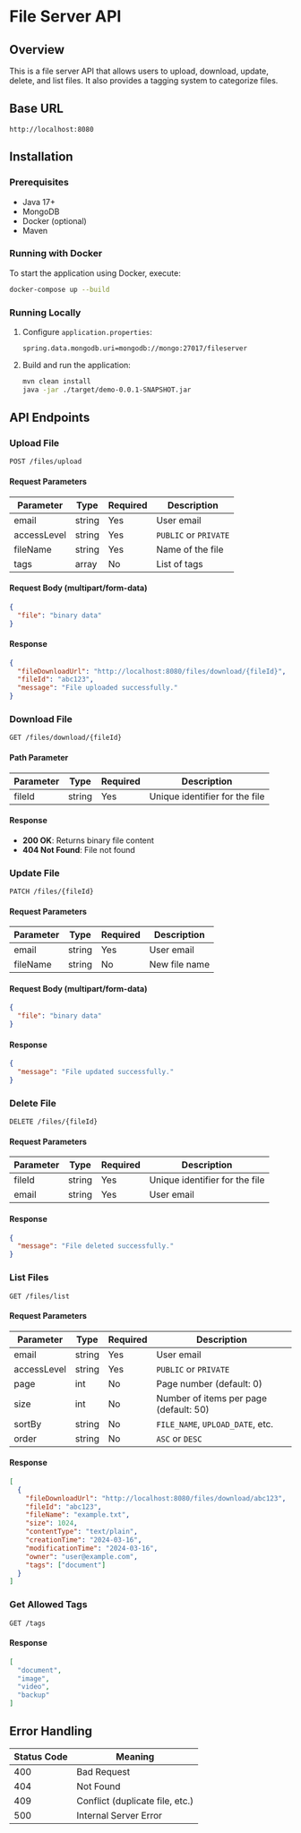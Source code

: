 # File Server API

## Overview
This is a file server API that allows users to upload, download, update, delete, and list files. It also provides a tagging system to categorize files.

## Base URL
```
http://localhost:8080
```

## Installation
### Prerequisites
- Java 17+
- MongoDB
- Docker (optional)
- Maven

### Running with Docker
To start the application using Docker, execute:
```sh
docker-compose up --build
```

### Running Locally
1. Configure `application.properties`:
    ```properties
    spring.data.mongodb.uri=mongodb://mongo:27017/fileserver
    ```
2. Build and run the application:
    ```sh
    mvn clean install
    java -jar ./target/demo-0.0.1-SNAPSHOT.jar
    ```

## API Endpoints

### Upload File
`POST /files/upload`
#### Request Parameters
| Parameter     | Type    | Required | Description |
|--------------|--------|----------|-------------|
| email        | string | Yes      | User email  |
| accessLevel  | string | Yes      | `PUBLIC` or `PRIVATE` |
| fileName     | string | Yes      | Name of the file |
| tags         | array  | No       | List of tags |

#### Request Body (multipart/form-data)
```json
{
  "file": "binary data"
}
```
#### Response
```json
{
  "fileDownloadUrl": "http://localhost:8080/files/download/{fileId}",
  "fileId": "abc123",
  "message": "File uploaded successfully."
}
```

### Download File
`GET /files/download/{fileId}`
#### Path Parameter
| Parameter | Type   | Required | Description |
|----------|-------|----------|-------------|
| fileId   | string | Yes      | Unique identifier for the file |

#### Response
- **200 OK**: Returns binary file content
- **404 Not Found**: File not found

### Update File
`PATCH /files/{fileId}`
#### Request Parameters
| Parameter  | Type   | Required | Description |
|-----------|--------|----------|-------------|
| email     | string | Yes      | User email  |
| fileName  | string | No       | New file name |

#### Request Body (multipart/form-data)
```json
{
  "file": "binary data"
}
```
#### Response
```json
{
  "message": "File updated successfully."
}
```

### Delete File
`DELETE /files/{fileId}`
#### Request Parameters
| Parameter | Type   | Required | Description |
|----------|-------|----------|-------------|
| fileId   | string | Yes      | Unique identifier for the file |
| email    | string | Yes      | User email |

#### Response
```json
{
  "message": "File deleted successfully."
}
```

### List Files
`GET /files/list`
#### Request Parameters
| Parameter   | Type    | Required | Description |
|------------|--------|----------|-------------|
| email      | string | Yes      | User email  |
| accessLevel | string | Yes      | `PUBLIC` or `PRIVATE` |
| page       | int    | No       | Page number (default: 0) |
| size       | int    | No       | Number of items per page (default: 50) |
| sortBy     | string | No       | `FILE_NAME`, `UPLOAD_DATE`, etc. |
| order      | string | No       | `ASC` or `DESC` |

#### Response
```json
[
  {
    "fileDownloadUrl": "http://localhost:8080/files/download/abc123",
    "fileId": "abc123",
    "fileName": "example.txt",
    "size": 1024,
    "contentType": "text/plain",
    "creationTime": "2024-03-16",
    "modificationTime": "2024-03-16",
    "owner": "user@example.com",
    "tags": ["document"]
  }
]
```

### Get Allowed Tags
`GET /tags`
#### Response
```json
[
  "document",
  "image",
  "video",
  "backup"
]
```

## Error Handling
| Status Code | Meaning |
|------------|---------|
| 400        | Bad Request |
| 404        | Not Found |
| 409        | Conflict (duplicate file, etc.) |
| 500        | Internal Server Error |


